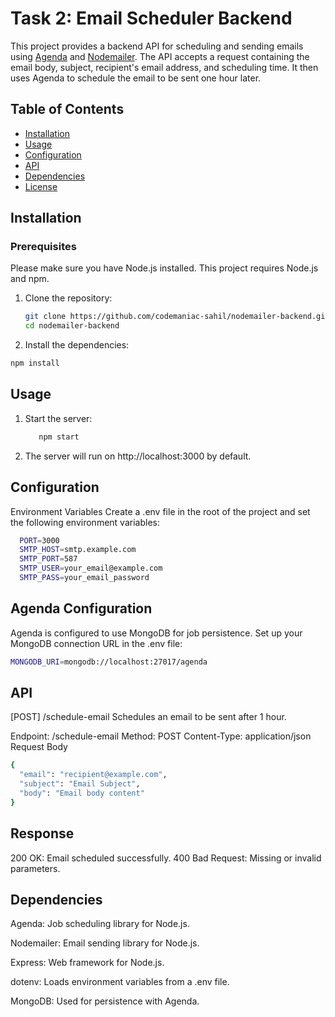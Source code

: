 # Task 2: Email Scheduler Backend

This project provides a backend API for scheduling and sending emails using [Agenda](https://github.com/agenda/agenda) and [Nodemailer](https://nodemailer.com/). The API accepts a request containing the email body, subject, recipient's email address, and scheduling time. It then uses Agenda to schedule the email to be sent one hour later.

## Table of Contents

- [Installation](#installation)
- [Usage](#usage)
- [Configuration](#configuration)
- [API](#api)
- [Dependencies](#dependencies)
- [License](#license)

## Installation

### Prerequisites

Please make sure you have Node.js installed. This project requires Node.js and npm.

1. Clone the repository:

   ```bash
   git clone https://github.com/codemaniac-sahil/nodemailer-backend.git
   cd nodemailer-backend
   ```
2. Install the dependencies:

```bash
npm install
```
## Usage

1. Start the server:
   ```bash
      npm start
   ```
2. The server will run on http://localhost:3000 by default.

## Configuration

Environment Variables
Create a .env file in the root of the project and set the following environment variables:

```bash
  PORT=3000
  SMTP_HOST=smtp.example.com
  SMTP_PORT=587
  SMTP_USER=your_email@example.com
  SMTP_PASS=your_email_password
```

## Agenda Configuration
Agenda is configured to use MongoDB for job persistence. Set up your MongoDB connection URL in the .env file:
```bash
MONGODB_URI=mongodb://localhost:27017/agenda
```

## API
[POST] /schedule-email
Schedules an email to be sent after 1 hour.

Endpoint: /schedule-email
Method: POST
Content-Type: application/json
Request Body

```bash
{
  "email": "recipient@example.com",
  "subject": "Email Subject",
  "body": "Email body content"
}
```

## Response
200 OK: Email scheduled successfully.
400 Bad Request: Missing or invalid parameters.

## Dependencies
Agenda: Job scheduling library for Node.js.

Nodemailer: Email sending library for Node.js.

Express: Web framework for Node.js.

dotenv: Loads environment variables from a .env file.

MongoDB: Used for persistence with Agenda.
